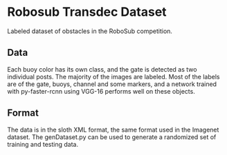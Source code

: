 # Robosub Transdec Dataset
Labeled dataset of obstacles in the RoboSub competition. 

## Data
Each buoy color has its own class, and the gate is detected as two individual posts. The majority of the images are labeled. Most of the labels are of the gate, buoys, channel and some markers, and a network trained with py-faster-rcnn using VGG-16 performs well on these objects.

## Format
The data is in the sloth XML format, the same format used in the Imagenet dataset. The genDataset.py can be used to generate a randomized set of training and testing data. 

